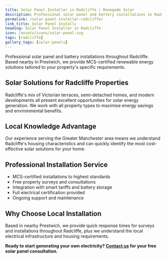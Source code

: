 ```yaml
---
title: Solar Panel Installer in Radcliffe | Renegade Solar
description: Professional solar panel and battery installations in Radcliffe by MCS-certified installer. Local service with excellent customer reviews and competitive pricing.
permalink: /solar-panel-installer-radcliffe/
link_title: Solar Panel Installs
heading: Solar Panel Installer in Radcliffe
icon: /assets/icons/solar-panel.svg
tags: [radcliffe]
gallery_tags: [solar-panels]
---
```


Professional solar panel and battery installations throughout Radcliffe. Based nearby in Prestwich, we provide MCS-certified renewable energy solutions tailored to your property's specific requirements.

## Solar Solutions for Radcliffe Properties

Radcliffe's mix of Victorian terraces, semi-detached homes, and modern developments all present excellent opportunities for solar energy generation. We work with all property types to maximise energy savings and environmental benefits.

## Local Knowledge Advantage

Our experience serving the Greater Manchester area means we understand Radcliffe's housing characteristics and can quickly identify the most cost-effective solar solutions for your home.

## Professional Installation Service

- MCS-certified installations to highest standards
- Free property surveys and consultations
- Integration with smart tariffs and battery storage
- Full electrical certification provided
- Ongoing support and maintenance

## Why Choose Local Installation

Based in nearby Prestwich, we provide quick response times for surveys and installations throughout Radcliffe, plus we understand the local electrical infrastructure and housing requirements.

**Ready to start generating your own electricity? [Contact us](/contact/) for your free solar panel consultation.**